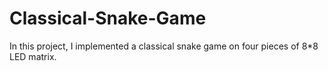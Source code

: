 # Classical-Snake-Game

In this project, I implemented a classical snake game on four pieces of 8*8 LED matrix. 

